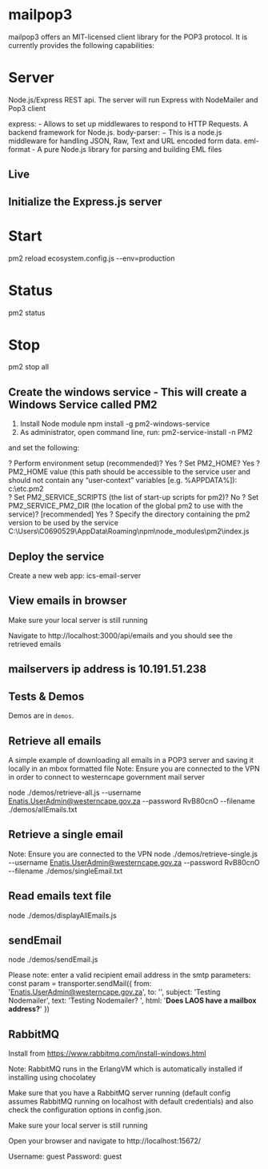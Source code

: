 # mailpop3

mailpop3 offers an MIT-licensed client library for the POP3 protocol. It is currently provides the following capabilities:

# Server

Node.js/Express REST api.
The server will run Express with NodeMailer and Pop3 client

express:        -   Allows to set up middlewares to respond to HTTP Requests. A backend framework for Node.js.
body-parser:    −   This is a node.js middleware for handling JSON, Raw, Text and URL encoded form data.
eml-format      -   A pure Node.js library for parsing and building EML files

## Live

## Initialize the Express.js server

# Start 
pm2 reload ecosystem.config.js --env=production
# Status 
pm2 status
# Stop 
pm2 stop all

## Create the windows service - This will create a Windows Service called PM2
1. Install Node module
npm install -g pm2-windows-service
2. As administrator, open command line, run:
pm2-service-install -n PM2

and set the following:

? Perform environment setup (recommended)? Yes
? Set PM2_HOME? Yes
? PM2_HOME value (this path should be accessible to the service user and
should not contain any “user-context” variables [e.g. %APPDATA%]): c:\etc\.pm2\
? Set PM2_SERVICE_SCRIPTS (the list of start-up scripts for pm2)? No
? Set PM2_SERVICE_PM2_DIR (the location of the global pm2 to use with the service)? [recommended] Yes
? Specify the directory containing the pm2 version to be used by the
service C:\Users\C0690529\AppData\Roaming\npm\node_modules\pm2\index.js

## Deploy the service
Create a new web app: ics-email-server



## View emails in browser

Make sure your local server is still running

Navigate to http://localhost:3000/api/emails and you should see the retrieved emails

## mailservers ip address is 10.191.51.238

## Tests & Demos

Demos are in `demos`.

## Retrieve all emails

A simple example of downloading all emails in a POP3 server and saving it locally in an mbox formatted file
Note: Ensure you are connected to the VPN in order to connect to westerncape government mail server 

node ./demos/retrieve-all.js --username Enatis.UserAdmin@westerncape.gov.za --password RvB80cnO --filename ./demos/allEmails.txt

## Retrieve a single email

Note: Ensure you are connected to the VPN
node ./demos/retrieve-single.js --username Enatis.UserAdmin@westerncape.gov.za --password RvB80cnO --filename ./demos/singleEmail.txt

## Read emails text file

node ./demos/displayAllEmails.js

## sendEmail

node ./demos/sendEmail.js

Please note: enter a valid recipient email address in the smtp parameters:
    const param = transporter.sendMail({
        from: 'Enatis.UserAdmin@westerncape.gov.za',
        to: '<your email address>',
        subject: 'Testing Nodemailer',
        text: 'Testing Nodemailer? ',
        html: '<b>Does LAOS have a mailbox address?</b>'
    })

## RabbitMQ

Install from https://www.rabbitmq.com/install-windows.html

Note: RabbitMQ runs in the ErlangVM which is automatically installed if installing using chocolatey

Make sure that you have a RabbitMQ server running (default config assumes RabbitMQ running on localhost with default credentials) and also check the configuration options in config.json.

Make sure your local server is still running

Open your browser and navigate to http://localhost:15672/

Username:   guest
Password:   guest